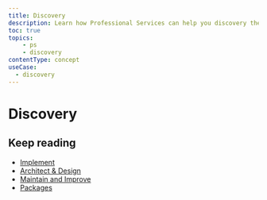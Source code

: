 ```yaml
---
title: Discovery
description: Learn how Professional Services can help you discovery the best integration path for your Auth0 solution.
toc: true
topics:
    - ps
    - discovery
contentType: concept
useCase:
  - discovery
---
```

# Discovery

## Keep reading

* [Implement](/services/implement)
* [Architect & Design](/services/architect-and-design)
* [Maintain and Improve](/services/maintain-and-improve)
* [Packages](/services/packages)
